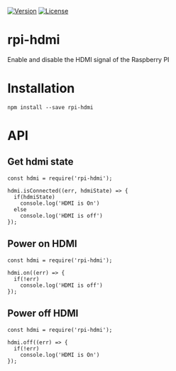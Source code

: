 [![Version](https://img.shields.io/npm/v/rpi-hdmi.svg)](https://www.npmjs.com/package/rpi-hdmi)
[![License](https://img.shields.io/badge/license-MIT-blue.svg)](http://opensource.org/licenses/MIT)

# rpi-hdmi
Enable and disable the HDMI signal of the Raspberry PI

# Installation
```
npm install --save rpi-hdmi
```

# API

## Get hdmi state

```
const hdmi = require('rpi-hdmi');

hdmi.isConnected((err, hdmiState) => {
  if(hdmiState)
    console.log('HDMI is On')
  else 
    console.log('HDMI is off')
});
```

## Power on HDMI

```
const hdmi = require('rpi-hdmi');

hdmi.on((err) => {
  if(!err)
    console.log('HDMI is off')
});
```

## Power off HDMI

```
const hdmi = require('rpi-hdmi');

hdmi.off((err) => {
  if(!err)
    console.log('HDMI is On')
});
```

